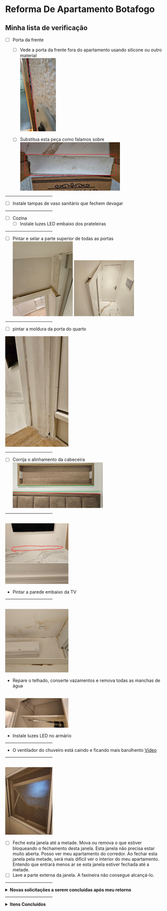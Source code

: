# Reforma De Apartamento Botafogo

## Minha lista de verificação


- [ ] Porta da frente
  - [ ] Vede a porta da frente fora do apartamento usando silicone ou outro material
  <br><img src=fotos/4eeb1a57.jpg height=25% width=25%>

  - [ ] Substitua esta peça como falamos sobre
  <br><img src=fotos/8df917c9.jpg height=70% width=70%>
 
<hr width="30%">

- [ ] Instale tampas de vaso sanitário que fechem devagar

<hr width="30%">

- [ ] Cozina
  - [ ] Instale luzes LED embaixo dos prateleiras

<hr width="30%">

- [ ] Pintar e selar a parte superior de todas as portas
  <br><img src=fotos/Screenshot_20231021_171039_Gallery.jpg height=40% width=40%>
      <img src=fotos/Screenshot_20231021_171051_Gallery.jpg height=40% width=40%>

<hr width="30%">

- [ ] pintar a moldura da porta do quarto
<img src=fotos/6a5c9a8f.jpg height=40% width=40%>

<hr width="30%">

- [ ] Corrija o alinhamento da cabeceira
<br><img src=fotos/Correct_Headboard_alignment.jpg height=60% width=60%>

<hr width="30%">

<br><img src=fotos/IMG_20231024_113100.jpg height=40% width=40%><br>
- Pintar a parede embaixo da TV

<hr width="30%">

<br><img src=fotos/IMG_20231023_053952.jpg height=40% width=40%><br>
- Repare o telhado, conserte vazamentos e remova todas as manchas de água

<br><img src=fotos/20231024_153802.jpg height=40% width=40%>
- Instale luzes LED no armário

<hr width="30%">

- O ventilador do chuveiro está caindo e ficando mais barulhento
<a href="fotos/20231024_193611.mp4">Vídeo</a>

<hr width="30%">

<br><img src=fotos/CloseWindow.jpg height=30% width=30%><br>
- [ ] Feche esta janela até a metade. Mova ou remova o que estiver bloqueando o fechamento desta janela. Esta janela não precisa estar muito aberta. Posso ver meu apartamento do corredor. Ao fechar esta janela pela metade, será mais difícil ver o interior do meu apartamento. Entendo que entrará menos ar se esta janela estiver fechada até a metade.
- [ ] Lave a parte externa da janela. A faxineira não consegue alcançá-lo.

<hr width="30%">

<details>
  <summary><b>Novas solicitações a serem concluídas após meu retorno</summary></b></summary><br>

- [ ] Conclua o espaço atrás da grade no espaço de rastejamento, incluindo a instalação do terceiro plugue dos EUA dentro

</details>

<hr width="30%">

<details>
  <summary><b>Itens Concluídos</b></summary><br>

- [x] Marceneiro
  - [x] Corrija a oscilação na mesa de trabalho personalizada
  - [x] Porta da Frente
    - [x] Corrigir imperfeições
    - [x] Verniz entre madeira ripada
  - [x] Cria uma mesa de centro personalizada
  <br><img src=fotos/IMG_20231127_234654.jpg height=40% width=40%>
  
</details>
